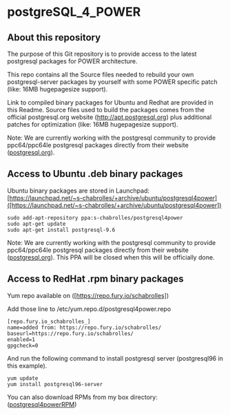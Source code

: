 # postgreSQL_4_POWER

## About this repository

The purpose of this Git repository is to provide access to the latest postgresql packages for POWER  architecture.

This repo contains all the Source files needed to rebuild your own postgresql-server packages by yourself with some POWER specific patch (like: 16MB hugepagesize support).

Link to compiled binary packages for Ubuntu and Redhat are provided in this Readme.
Source files used to build the packages comes from the official postgresql.org website (http://apt.postgresql.org) plus additional patches for optimization (like: 16MB hugepagesize support).

Note: We are currently working with the postgresql community to provide ppc64/ppc64le postgresql packages directly from their website ([postgresql.org](http://postgresql.org)).

## Access to Ubuntu .deb binary packages

Ubuntu binary packages are stored in Launchpad:
[https://launchpad.net/~s-chabrolles/+archive/ubuntu/postgresql4power]([https://launchpad.net/~s-chabrolles/+archive/ubuntu/postgresql4power])

    sudo add-apt-repository ppa:s-chabrolles/postgresql4power
    sudo apt-get update
    sudo apt-get install postgresql-9.6

Note: We are currently working with the postgresql community to provide ppc64/ppc64le postgresql packages directly from their website ([postgresql.org](https://www.postgresql.org/)). This PPA will be closed when this will be officially done.

## Access to RedHat .rpm binary packages

Yum repo available on ([https://repo.fury.io/schabrolles])

Add those line to /etc/yum.repo.d/postgresql4power.repo

    [repo.fury.io_schabrolles_]
    name=added from: https://repo.fury.io/schabrolles/
    baseurl=https://repo.fury.io/schabrolles/
    enabled=1
    gpgcheck=0

And run the following command to install postgresql server (postgresql96 in this example).

    yum update
    yum install postgresql96-server


You can also download RPMs from my box directory:
([postgresql4powerRPM](https://ibm.box.com/v/postgresql4powerRPM))

